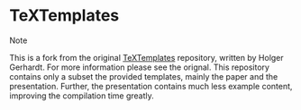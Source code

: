 # TeXTemplates

> [!NOTE]
> This is a fork from the original [TeXTemplates](https://github.com/HolgerGerhardt/TeXTemplates)
> repository, written by Holger Gerhardt. For more information please see the orignal.
> This repository contains only a subset the provided templates, mainly the paper and
> the presentation. Further, the presentation contains much less example content,
> improving the compilation time greatly.

